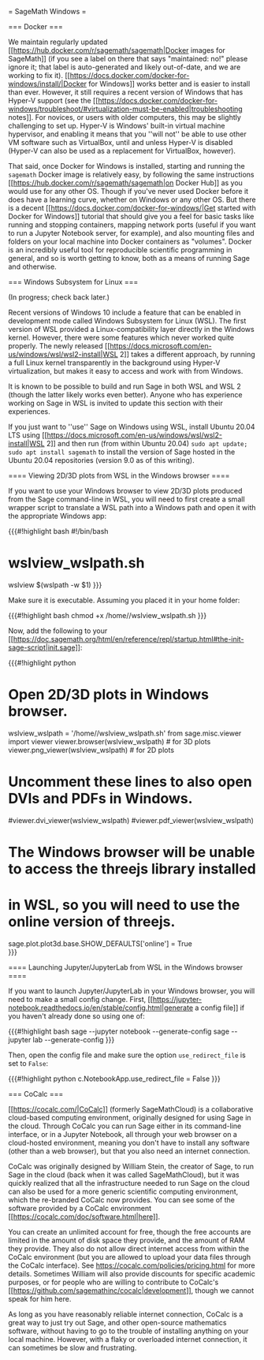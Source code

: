 = SageMath Windows =


=== Docker ===

We maintain regularly updated [[https://hub.docker.com/r/sagemath/sagemath|Docker images for SageMath]] (if you see a label on there that says "maintained: no!" please ignore it; that label is auto-generated and likely out-of-date, and we are working to fix it).  [[https://docs.docker.com/docker-for-windows/install/|Docker for Windows]] works better and is easier to install than ever.  However, it still requires a recent version of Windows that has Hyper-V support (see the [[https://docs.docker.com/docker-for-windows/troubleshoot/#virtualization-must-be-enabled|troubleshooting notes]].  For novices, or users with older computers, this may be slightly challenging to set up.  Hyper-V is Windows' built-in virtual machine hypervisor, and enabling it means that you ''will not'' be able to use other VM software such as VirtualBox, until and unless Hyper-V is disabled (Hyper-V can also be used as a replacement for VirtualBox, however).

That said, once Docker for Windows is installed, starting and running the `sagemath` Docker image is relatively easy, by following the same instructions [[https://hub.docker.com/r/sagemath/sagemath|on Docker Hub]] as you would use for any other OS.  Though if you've never used Docker before it does have a learning curve, whether on Windows or any other OS.  But there is a decent [[https://docs.docker.com/docker-for-windows/|Get started with Docker for Windows]] tutorial that should give you a feel for basic tasks like running and stopping containers, mapping network ports (useful if you want to run a Jupyter Notebook server, for example), and also mounting files and folders on your local machine into Docker containers as "volumes".  Docker is an incredibly useful tool for reproducible scientific programming in general, and so is worth getting to know, both as a means of running Sage and otherwise.

=== Windows Subsystem for Linux ===

(In progress; check back later.)

Recent versions of Windows 10 include a feature that can be enabled in development mode called Windows Subsystem for Linux (WSL).  The first version of WSL provided a Linux-compatibility layer directly in the Windows kernel.  However, there were some features which never worked quite properly.  The newly released [[https://docs.microsoft.com/en-us/windows/wsl/wsl2-install|WSL 2]] takes a different approach, by running a full Linux kernel transparently in the background using Hyper-V virtualization, but makes it easy to access and work with from Windows.

It is known to be possible to build and run Sage in both WSL and WSL 2 (though the latter likely works even better).  Anyone who has experience working on Sage in WSL is invited to update this section with their experiences.

If you just want to ''use'' Sage on Windows using WSL, install Ubuntu 20.04 LTS using [[https://docs.microsoft.com/en-us/windows/wsl/wsl2-install|WSL 2]] and then run (from within Ubuntu 20.04) `sudo apt update; sudo apt install sagemath` to install the version of Sage hosted in the Ubuntu 20.04 repositories (version 9.0 as of this writing).

==== Viewing 2D/3D plots from WSL in the Windows browser ====

If you want to use your Windows browser to view 2D/3D plots produced from the Sage command-line in WSL, you will need to first create a small wrapper script to translate a WSL path into a Windows path and open it with the appropriate Windows app:

{{{#!highlight bash
#!/bin/bash
# wslview_wslpath.sh
wslview $(wslpath -w $1)
}}}

Make sure it is executable. Assuming you placed it in your home folder:

{{{#!highlight bash
chmod +x /home/<username>/wslview_wslpath.sh
}}}

Now, add the following to your [[https://doc.sagemath.org/html/en/reference/repl/startup.html#the-init-sage-script|init.sage]]:

{{{#!highlight python
# Open 2D/3D plots in Windows browser.
wslview_wslpath = '/home/<username>/wslview_wslpath.sh'
from sage.misc.viewer import viewer
viewer.browser(wslview_wslpath)    # for 3D plots
viewer.png_viewer(wslview_wslpath) # for 2D plots

# Uncomment these lines to also open DVIs and PDFs in Windows.
#viewer.dvi_viewer(wslview_wslpath)
#viewer.pdf_viewer(wslview_wslpath)

# The Windows browser will be unable to access the threejs library installed
# in WSL, so you will need to use the online version of threejs.
sage.plot.plot3d.base.SHOW_DEFAULTS['online'] = True	
}}}

==== Launching Jupyter/JupyterLab from WSL in the Windows browser ====

If you want to launch Jupyter/JupyterLab in your Windows browser, you will need to make a small config change. First, [[https://jupyter-notebook.readthedocs.io/en/stable/config.html|generate a config file]] if you haven't already done so using one of:

{{{#!highlight bash
sage --jupyter notebook --generate-config
sage --jupyter lab --generate-config
}}}

Then, open the config file and make sure the option `use_redirect_file` is set to `False`:

{{{#!highlight python
c.NotebookApp.use_redirect_file = False
}}}

=== CoCalc ===

[[https://cocalc.com/|CoCalc]] (formerly SageMathCloud) is a collaborative cloud-based computing environment, originally designed for using Sage in the cloud.  Through CoCalc you can run Sage either in its command-line interface, or in a Jupyter Notebook, all through your web browser on a cloud-hosted environment, meaning you don't have to install any software (other than a web browser), but that you also need an internet connection.

CoCalc was originally designed by William Stein, the creator of Sage, to run Sage in the cloud (back when it was called SageMathCloud), but it was quickly realized that all the infrastructure needed to run Sage on the cloud can also be used for a more generic scientific computing environment, which the re-branded CoCalc now provides.  You can see some of the software provided by a CoCalc environment [[https://cocalc.com/doc/software.html|here]].

You can create an unlimited account for free, though the free accounts are limited in the amount of disk space they provide, and the amount of RAM they provide.  They also do not allow direct internet access from within the CoCalc environment (but you are allowed to upload your data files through the CoCalc interface).  See https://cocalc.com/policies/pricing.html for more details.  Sometimes William will also provide discounts for specific academic purposes, or for people who are willing to contribute to CoCalc's [[https://github.com/sagemathinc/cocalc|development]], though we cannot speak for him here.

As long as you have reasonably reliable internet connection, CoCalc is a great way to just try out Sage, and other open-source mathematics software, without having to go to the trouble of installing anything on your local machine.  However, with a flaky or overloaded internet connection, it can sometimes be slow and frustrating.
